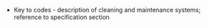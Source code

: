 - Key to codes - description of cleaning and maintenance systems; reference to specification section